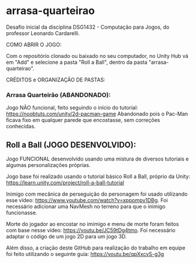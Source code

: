 # arrasa-quarteirao
Desafio inicial da disciplina DSG1432 - Computação para Jogos, do professor Leonardo Cardarelli.

COMO ABRIR O JOGO:

Com o repositório clonado ou baixado no seu computador, no Unity Hub vá em "Add" e selecione a pasta "Roll a Ball", dentro da pasta "arrasa-quarteirao".


CRÉDITOS e ORGANIZAÇÃO DE PASTAS:

### Arrasa Quarteirão (ABANDONADO):

Jogo NÃO funcional, feito seguindo o início do tutorial: https://noobtuts.com/unity/2d-pacman-game
Abandonado pois o Pac-Man ficava fixo em qualquer parede que encostasse, sem correções conhecidas.


## Roll a Ball (JOGO DESENVOLVIDO): 

Jogo FUNCIONAL desenvolvido usando uma mistura de diversos tutoriais e algumas personalizações próprias.

Jogo base foi realizado usando o tutorial básico Roll a Ball, próprio da Unity: https://learn.unity.com/project/roll-a-ball-tutorial

Inimigo com mecânica de perseguição do personagem foi usado utilizando esse vídeo: https://www.youtube.com/watch?v=xppompv1DBg. Foi necessário adicionar uma NavMesh no terreno para que o inimigo funcionasse.

Morte do jogador ao encostar no imimigo e menu de morte foram feitos com base nesse vídeo: https://youtu.be/JC59tDg4tmo. Foi necessário adaptar o código de um jogo 2D para um jogo 3D.


Além disso, a criação deste GitHub para realização do trabalho em equipe foi feito utilizando o seguinte guia: https://youtu.be/qpXxcvS-g3g
